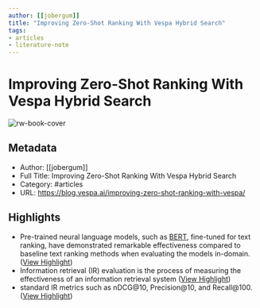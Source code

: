 ```yaml
---
author: [[jobergum]]
title: "Improving Zero-Shot Ranking With Vespa Hybrid Search"
tags: 
- articles
- literature-note
---
```

# Improving Zero-Shot Ranking With Vespa Hybrid Search

![rw-book-cover](https://blog.vespa.ai/assets/2023-01-06-improving-zero-shot-ranking-with-vespa/norbert-braun-uU8n5LuzpTc-unsplash.jpg)

## Metadata
- Author: [[jobergum]]
- Full Title: Improving Zero-Shot Ranking With Vespa Hybrid Search
- Category: #articles
- URL: https://blog.vespa.ai/improving-zero-shot-ranking-with-vespa/

## Highlights
- Pre-trained neural language models, such as [BERT](https://jalammar.github.io/illustrated-bert/), fine-tuned for text ranking, have demonstrated remarkable effectiveness compared to baseline text ranking methods when evaluating the models in-domain. ([View Highlight](https://read.readwise.io/read/01gtq70eac0dyf7s21717fmd2t))
- Information retrieval (IR) evaluation is the process of measuring the effectiveness of an information retrieval system ([View Highlight](https://read.readwise.io/read/01gtq72pwq720f86jcev1j0zer))
- standard IR metrics such as nDCG@10, Precision@10, and Recall@100. ([View Highlight](https://read.readwise.io/read/01gtq74jk0kb6jk2v83yk2nb8r))
